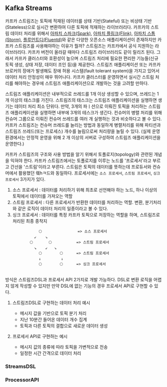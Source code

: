 ## Kafka Streams
카프카 스트림즈는 토픽에 적재된 데이터를 상태 기반(Stateful) 또는 비상태 기반(Stateless)으로 실시간 변환하여 다른 토픽에 적재하는 라이브러리다. 카프카의
스트림 데이터 처리를 위해서 [아파치 스파크(Spark)](https://aws.amazon.com/ko/what-is/apache-spark/), [아파치 플링크(Flink)](https://aws.amazon.com/ko/what-is/apache-flink/), [아파치 스톰(Storm)](), [플루언트디(Fluentd)]()와 같은 다양한 오픈소스 애플리케이션이
존재하지만 카프카 스트림즈를 사용해야하는 이유가 뭘까? 스트림즈는 카프카에서 공식 지원하는 라이브러리다. 카프카 버전이 올라갈 때마다 스트림즈 라이브러리도 같이 릴리즈 된다.
그래서 카프카 클러스터와 호환성이 높으며 스트림즈 처리에 필요한 편리한 기능들(신규 토픽 생성, 상태 저장, 데이터 조인 등)을 제공한다. 
스트림즈 애플리케이션 또는 카프카 브로커의 장애가 발생해도 장애 허용 시스템(fault tolerant system)을 가지고 있어서 데이터 처리 안정성이 매우 뛰어나다.
카프카 클러스터를 운영하면서 실시간 스트림 처리를 해야하는 경우에 스트림즈 애플리케이션으로 개발하는 것을 고려할 만하다. 


스트림즈 애플리케이션은 내부적으로 쓰레드를 1개 이상 생성할 수 있으며, 쓰레드는 1개 이상의 태스크를 가진다. 스트림즈의 태스크는 스트림즈 애플리케이션을 실행하면
생기는 데이터 처리 최소 단위다. 만약, 3개의 파ㅣ션으로 이뤄진 토픽을 처리하는 스트림즈 애플리케이션을 실행하면 내부에 3개의 테스크가 생긴다. 컨슈머의 병렬 처리를 위해
컨슈머 그룹으로 이뤄진 컨슈머 쓰레드를 여러 개 실행하는 것과 비슷하다고 볼 수 있다. 카프카 스트림즈는 컨슈머 쓰레드를 늘리는 방법과 동일하게 병렬처리를 위해 파티션과
스트림즈 쓰레드(또는 프로세스) 개수를 늘림으로써 처리량을 늘릴 수 있다. (실제 운영 환경에서는 안정적 운영을 위해 2 개 이상의 서버로 구성하여 스트림즈 애플리케이션을 운영한다.)

카프카 스트림즈의 구조와 사용 방법을 알기 위해서 토폴로지(topology)와 관련된 개념을 익혀야 한다. 카프카 스트림즈에서는 토폴로지를 이루는 노드를 '프로세서'라고 부르고
간선을 '스트림'이라고 부른다. 스트림은 토픽의 데이터를 뜻하는데 프로듀서와 컨슈머에서 활용했던 렠hㅋ드와 동일하다. 프로세서에는 `소스 프로세서`, `스트림 프로세서`, `싱크 프로세서` 3가지가 있다.

1. 소스 프로세서 : 데이터를 처리하기 위해 최초로 선언해야 하는 노드, 하나 이상의 토픽에서 데이터를 가져오는 역할
2. 스트림 프로세서 : 다른 프로세서가 반환한 데이터를 처리하는 역할. 변환, 분기처리와 같은 로직이 데이터 처리의 일종이라고 볼 수 있다. 
3. 싱크 프로세서 : 데이터를 특정 카프카 토픽으로 저장하는 역할을 하며, 스트림즈로 처리된 최종 종착지


````
               🌕                => 소스 프로세서 
             ↙    ↘
           🌕       🌕           => 스트림 프로세서
             ↘    ↙   ↘
               🌕        🌕      => 스트림 프로세서
               ↓         ↓           
               🌕        🌕      => 싱크 프로세서
    
````

방식은 스트림즈DSL과 프로세서 API 2가지로 개발 가능하다. DSL로 변환 로직을 어렵지 않게 작성할 수 있지만 만약 DSL에 없는 기능의 경우 프로세서 API로 구현할 수 있다.

1. 스트림즈DSL로 구현하는 데이터 처리 예시
    - 메시지 값을 기반으로 토픽 분기 처리 
    - 지난 10분간 들어온 데이터 개수 집계
    - 토픽과 다른 토픽의 결합으로 새로운 데이터 생성
   
2. 프로세서 API로 구현하는 예시
    - 메시지 값의 종류에 따라 토픽을 가변적으로 전송
    - 일정한 시간 간격으로 데이터 처리 


### StreamsDSL

### ProcessorAPI

